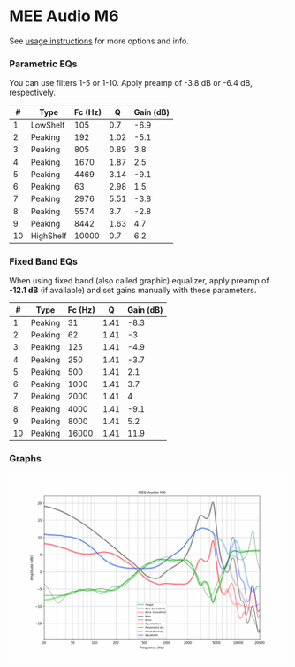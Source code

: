 # MEE Audio M6
See [usage instructions](https://github.com/jaakkopasanen/AutoEq#usage) for more options and info.

### Parametric EQs
You can use filters 1-5 or 1-10. Apply preamp of -3.8 dB or -6.4 dB, respectively.

|   # | Type      |   Fc (Hz) |    Q |   Gain (dB) |
|-----|-----------|-----------|------|-------------|
|   1 | LowShelf  |       105 | 0.7  |        -6.9 |
|   2 | Peaking   |       192 | 1.02 |        -5.1 |
|   3 | Peaking   |       805 | 0.89 |         3.8 |
|   4 | Peaking   |      1670 | 1.87 |         2.5 |
|   5 | Peaking   |      4469 | 3.14 |        -9.1 |
|   6 | Peaking   |        63 | 2.98 |         1.5 |
|   7 | Peaking   |      2976 | 5.51 |        -3.8 |
|   8 | Peaking   |      5574 | 3.7  |        -2.8 |
|   9 | Peaking   |      8442 | 1.63 |         4.7 |
|  10 | HighShelf |     10000 | 0.7  |         6.2 |

### Fixed Band EQs
When using fixed band (also called graphic) equalizer, apply preamp of **-12.1 dB** (if available) and set gains manually with these parameters.

|   # | Type    |   Fc (Hz) |    Q |   Gain (dB) |
|-----|---------|-----------|------|-------------|
|   1 | Peaking |        31 | 1.41 |        -8.3 |
|   2 | Peaking |        62 | 1.41 |        -3   |
|   3 | Peaking |       125 | 1.41 |        -4.9 |
|   4 | Peaking |       250 | 1.41 |        -3.7 |
|   5 | Peaking |       500 | 1.41 |         2.1 |
|   6 | Peaking |      1000 | 1.41 |         3.7 |
|   7 | Peaking |      2000 | 1.41 |         4   |
|   8 | Peaking |      4000 | 1.41 |        -9.1 |
|   9 | Peaking |      8000 | 1.41 |         5.2 |
|  10 | Peaking |     16000 | 1.41 |        11.9 |

### Graphs
![](./MEE%20Audio%20M6.png)
